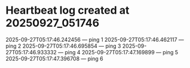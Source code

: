 # Heartbeat log created at 20250927_051746
2025-09-27T05:17:46.242456 — ping 1
2025-09-27T05:17:46.462117 — ping 2
2025-09-27T05:17:46.695854 — ping 3
2025-09-27T05:17:46.933332 — ping 4
2025-09-27T05:17:47.169899 — ping 5
2025-09-27T05:17:47.396708 — ping 6
